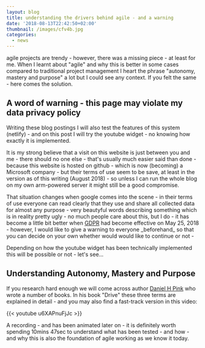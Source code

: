 ```yaml
---
layout: blog
title: understanding the drivers behind agile - and a warning
date: '2018-08-13T22:42:50+02:00'
thumbnail: /images/cfv4b.jpg
categories:
  - news
---
```

agile projects are trendy - however, there was a missing piece - at least for me. When I learnt about "agile" and why this is better in some cases compared to traditional project management I heart the phrase "autonomy, mastery and purpose" a lot but I could see any context. If you felt the same - here comes the solution.

## A word of warning - this page may violate my data privacy policy

Writing these blog postings I will also test the features of this system (netlify) - and on this post I will try the youtube widget - no knowing how exactly it is implemented. 

It is my strong believe that a visit on this website is just between you and me - there should no one else - that's usually much easier said than done - because this website is hosted on github - which is now (becoming) a Microsoft company - but their terms of use seem to be save, at least in the version as of this writing (August 2018) - so unless I can run the whole blog on my own arm-powered server it might still be a good compromise.

That situation changes when google comes into the scene - in their terms of use everyone can read clearly that they use and share all collected data for almost any purpose - very beautyful words describing something which is in reality pretty ugly - no much people care about this, but I do - it has become a little bit better when [GDPR](https://en.wikipedia.org/wiki/General_Data_Protection_Regulation) had become effective on May 25, 2018 - however, I would like to give a warning to everyone \_beforehand\_ so that you can decide on your own whether would would like to continue or not - 

Depending on how the youtube widget has been technically implemented this will be possible or not - let's see...

## Understanding Autonomy, Mastery and Purpose

If you research hard enough we will come across author [Daniel H Pink](https://en.wikipedia.org/wiki/Daniel_H._Pink) who wrote a number of books. In his book "Drive" these three terms are explained in detail - and you may also find a fast-track version in this video:

{{< youtube u6XAPnuFjJc >}}

A recording - and has been animated later on - it is definitely worth spending 10mins 47sec to understand what has been tested - and how - and why this is also the foundation of agile working as we know it today.
